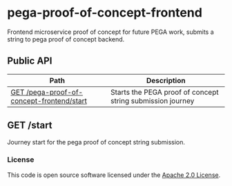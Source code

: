 pega-proof-of-concept-frontend
================================

Frontend microservice proof of concept for future PEGA work, submits a string to pega proof of concept backend.

## Public API

| Path                                                      | Description                                                |
|-----------------------------------------------------------|------------------------------------------------------------|
| [GET /pega-proof-of-concept-frontend/start](#get-start) | Starts the PEGA proof of concept string submission journey |

## GET /start
Journey start for the pega proof of concept string submission.

### License

This code is open source software licensed under the [Apache 2.0 License]("http://www.apache.org/licenses/LICENSE-2.0.html").